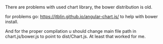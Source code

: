 There are problems with used chart library, the bower distribution is old.

for problems go: https://jtblin.github.io/angular-chart.js/ to help with bower install.

And for the proper compilation u should change main file path in chart.js/bower.js to point to dist/Chart.js. At least that worked for me.


